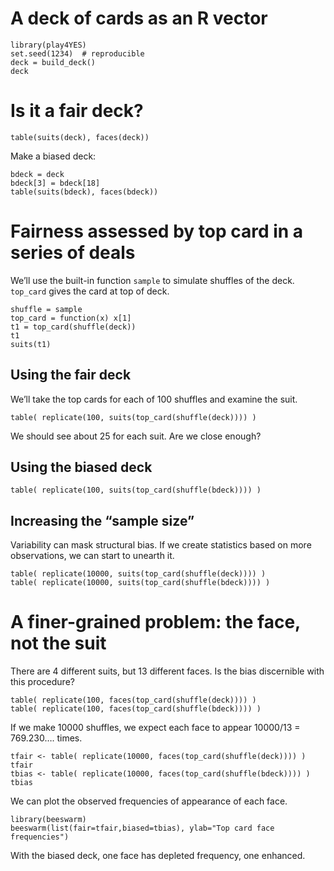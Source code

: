 # A deck of cards as an R vector

    library(play4YES)
    set.seed(1234)  # reproducible
    deck = build_deck()
    deck

# Is it a fair deck?

    table(suits(deck), faces(deck))

Make a biased deck:

    bdeck = deck
    bdeck[3] = bdeck[18]
    table(suits(bdeck), faces(bdeck))

# Fairness assessed by top card in a series of deals

We’ll use the built-in function `sample` to simulate shuffles of the
deck. `top_card` gives the card at top of deck.

    shuffle = sample
    top_card = function(x) x[1]
    t1 = top_card(shuffle(deck))
    t1
    suits(t1)

## Using the fair deck

We’ll take the top cards for each of 100 shuffles and examine the suit.

    table( replicate(100, suits(top_card(shuffle(deck)))) )

We should see about 25 for each suit. Are we close enough?

## Using the biased deck

    table( replicate(100, suits(top_card(shuffle(bdeck)))) )

## Increasing the “sample size”

Variability can mask structural bias. If we create statistics based on
more observations, we can start to unearth it.

    table( replicate(10000, suits(top_card(shuffle(deck)))) )
    table( replicate(10000, suits(top_card(shuffle(bdeck)))) )

# A finer-grained problem: the face, not the suit

There are 4 different suits, but 13 different faces. Is the bias
discernible with this procedure?

    table( replicate(100, faces(top_card(shuffle(deck)))) )
    table( replicate(100, faces(top_card(shuffle(bdeck)))) )

If we make 10000 shuffles, we expect each face to appear 10000/13 =
769.230…. times.

    tfair <- table( replicate(10000, faces(top_card(shuffle(deck)))) )
    tfair
    tbias <- table( replicate(10000, faces(top_card(shuffle(bdeck)))) )
    tbias

We can plot the observed frequencies of appearance of each face.

    library(beeswarm)
    beeswarm(list(fair=tfair,biased=tbias), ylab="Top card face frequencies")

With the biased deck, one face has depleted frequency, one enhanced.
